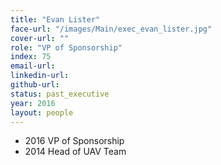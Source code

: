 ```yaml
---
title: "Evan Lister"
face-url: "/images/Main/exec_evan_lister.jpg"
cover-url: ""
role: "VP of Sponsorship"
index: 75
email-url:
linkedin-url:
github-url:
status: past_executive
year: 2016
layout: people
---
```

- 2016 VP of Sponsorship
- 2014 Head of UAV Team
